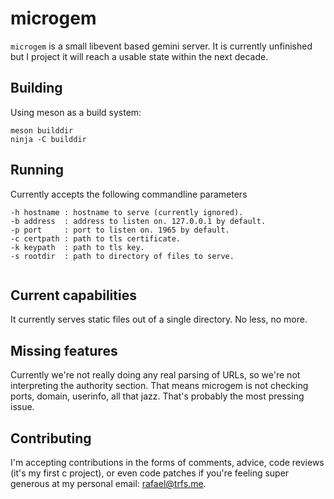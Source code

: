 # microgem

`microgem` is a small libevent based gemini server. It is currently unfinished
but I project it will reach a usable state within the next decade.

## Building

Using meson as a build system:

```
meson builddir
ninja -C builddir
```

## Running

Currently accepts the following commandline parameters

```
-h hostname : hostname to serve (currently ignored).
-b address  : address to listen on. 127.0.0.1 by default.
-p port     : port to listen on. 1965 by default.
-c certpath : path to tls certificate.
-k keypath  : path to tls key.
-s rootdir  : path to directory of files to serve.


```


## Current capabilities

It currently serves static files out of a single directory. No less, no more.


## Missing features

Currently we're not really doing any real parsing of URLs, so we're not
interpreting the authority section. That means microgem is not checking ports,
domain, userinfo, all that jazz. That's probably the most pressing issue.


## Contributing

I'm accepting contributions in the forms of comments, advice, code reviews
(it's my first c project), or even code patches if you're feeling super
generous at my personal email: [rafael@trfs.me](mailto:rafael@trfs.me). 

